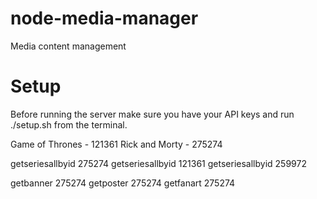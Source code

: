 # node-media-manager
Media content management

# Setup
Before running the server make sure you have your API keys and run ./setup.sh from the terminal.

Game of Thrones - 121361
Rick and Morty - 275274 

getseriesallbyid 275274
getseriesallbyid 121361
getseriesallbyid 259972

getbanner 275274
getposter 275274
getfanart 275274